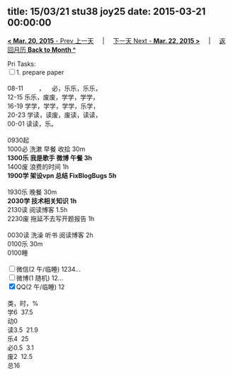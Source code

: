 title: 15/03/21 stu38 joy25
date: 2015-03-21 00:00:00
---
[**< Mar. 20, 2015** - Prev 上一天](/lifelogs/2015/03/d20.html) &nbsp; &nbsp; | &nbsp; &nbsp; [下一天 Next - **Mar. 22, 2015 >**](/lifelogs/2015/03/d22.html) &nbsp; &nbsp; |  &nbsp; &nbsp; [返回月历 **Back to Month ^**](/lifelogs/2015/03/index.html)
<br/><div>Pri Tasks:<br/><input type="checkbox" />1. prepare paper</div><div><div><br/></div>08-11         ，    必，乐乐，乐乐，<br/>12-15 乐乐，废废，学学，学学，<br/>16-19 学学，学学，学学，乐学，<br/>20-23 学读，读废，废读，读读，</div><div>00-01 读读，乐。</div><div><div><br/></div>0930起<br/>1000必 洗漱 早餐 收拾 30m<br/><b>1300乐 我是歌手 微博 午餐 3h</b><br/></div><div>1400废 浪费的时间 1h</div><div><b>1900学 架设vpn 总结 FixBlogBugs 5h</b><div><br/></div><div>1930乐 晚餐 30m</div><div><b>2030学 技术相关知识 1h</b></div><div>2130读 阅读博客 1.5h</div><div>2230废 拖延不去写开题报告 1h</div><div><br/></div>0030读 洗澡 听书 阅读博客 2h<br/></div><div>0100乐 30m</div><div>0100睡</div><div><br/><input type="checkbox" />微信(2 午/临睡) 1234…<br/><input type="checkbox" />微博(1 随机) 12…<br/><input type="checkbox" checked="true" />QQ(2 午/临睡) 12<br/><div><br/></div>类，时，%<br/>学6  37.5<br/>动0<br/>读3.5  21.9<br/>乐4  25<br/>必0.5  3.1<br/>废2  12.5<br/>总16</div>